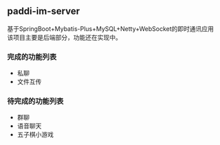 ## paddi-im-server
基于SpringBoot+Mybatis-Plus+MySQL+Netty+WebSocket的即时通讯应用<br/>
该项目主要是后端部分，功能还在实现中。
### 完成的功能列表
- 私聊
- 文件互传
### 待完成的功能列表
- 群聊
- 语音聊天
- 五子棋小游戏
